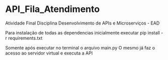 # API_Fila_Atendimento
Atividade Final Disciplina Desenvolvimento de APIs e Microserviços - EAD

Para instalação de todas as dependencias inicialmente executar
pip install -r requirements.txt

Somente após executar no terminal o arquivo 
main.py
O mesmo já faz o acesso ao servidor virtual e executa a API

